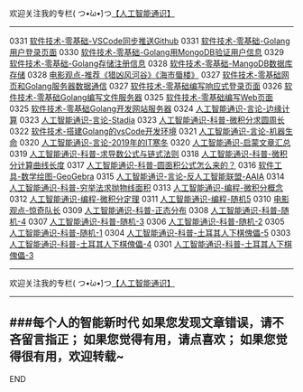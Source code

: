 欢迎关注我的专栏( つ•̀ω•́)つ[【人工智能通识】](https://www.jianshu.com/c/e9a7b7b7024d)

---
0331 [软件技术-零基础-VSCode同步推送Github](https://www.jianshu.com/p/bf37a3fdf480)
0331 [软件技术-零基础-Golang用户登录页面](https://www.jianshu.com/p/195761c8137f)
0330 [软件技术-零基础-Golang用MongoDB验证用户信息](https://www.jianshu.com/p/c270eddcfffa)
0329 [软件技术-零基础-Golang存储注册信息](https://www.jianshu.com/p/dafde95f6db6)
0328 [软件技术-零基础-MangoDB数据库存储](https://www.jianshu.com/p/6a556f7be793)
0328 [电影观点-推荐《猎凶风河谷》《海市蜃楼》](https://www.jianshu.com/p/6cf115d6db13)
0327 [软件技术-零基础网页和Golang服务器数据通信](https://www.jianshu.com/p/0538784981db)
0327 [软件技术-零基础编写响应式登录页面](https://www.jianshu.com/p/d87f60409f84)
0326 [软件技术-零基础Golang编写文件服务器](https://www.jianshu.com/p/912d50db2623)
0325 [软件技术-零基础编写Web页面](https://www.jianshu.com/p/a72c0a9c23a6)
0325 [软件技术-零基础Golang开发网站服务器](https://www.jianshu.com/p/da82708419c4)
0324 [人工智能通识-言论-边缘计算](https://www.jianshu.com/p/e80606bbe4e4)
0323 [人工智能通识-言论-Stadia](https://www.jianshu.com/p/4c90938aac55)
0323 [人工智能通识-科普-微积分求圆周长](https://www.jianshu.com/p/4436d3c06807)
0322 [软件技术-搭建Golang的vsCode开发环境](https://www.jianshu.com/p/4a3b9863577b)
0321 [人工智能通识-言论-机器生命](https://www.jianshu.com/p/5071c3ed5f3f)
0320 [人工智能通识-言论-2019年的IT寒冬](https://www.jianshu.com/p/bb2f4ad4a801)
0320 [人工智能通识-启蒙文章汇总](https://www.jianshu.com/p/763a2bb8266a)
0319 [人工智能通识-科普-求导数公式与链式法则](https://www.jianshu.com/p/5c062d374999)
0318 [人工智能通识-科普-微积分计算曲线长度](https://www.jianshu.com/p/f4b0b7a74c7e)
0317 [人工智能通识-科普-圆面积公式怎么来的？](https://www.jianshu.com/p/4723fb1a8c37)
0316 [软件工具-数学绘图-GeoGebra](https://www.jianshu.com/p/89c8c407c763)
0315 [人工智能通识-言论-反人工智能联盟-AAIA](https://www.jianshu.com/p/03bfb3e663f6)
0314 [人工智能通识-科普-穷举法求抛物线面积](https://www.jianshu.com/p/988d11695d5a)
0313 [人工智能通识-编程-微积分概念](https://www.jianshu.com/p/8bc6e79971e0)
0312 [人工智能通识-编程-微积分定理](https://www.jianshu.com/p/ff3e88fee409)
0311 [人工智能通识-编程-随机5](https://www.jianshu.com/p/7f0a36a4cd9d)
0310 [电影观点-惊奇队长](https://www.jianshu.com/p/c1a087440e22)
0309 [人工智能通识-科普-正态分布](https://www.jianshu.com/p/2513053f337f)
0308 [人工智能通识-科普-随机-4](https://www.jianshu.com/p/c3cfec97bd9f)
0307 [人工智能通识-科普-随机-3](https://www.jianshu.com/p/5beb807cf25b)
0306 [人工智能通识-科普-随机-2](https://www.jianshu.com/p/072f0cfcb6b1)
0305 [人工智能通识-科普-随机-1](https://www.jianshu.com/p/a90dbf5a7efd)
0304 [人工智能通识-科普-土耳其人下棋傀儡-5](https://www.jianshu.com/p/d929c698bc0a)
0303 [人工智能通识-科普-土耳其人下棋傀儡-4](https://www.jianshu.com/p/b7c0e18deb43)
0301 [人工智能通识-科普-土耳其人下棋傀儡-3](https://www.jianshu.com/p/e3efef6b0187)





---
欢迎关注我的专栏( つ•̀ω•́)つ[【人工智能通识】](https://www.jianshu.com/c/e9a7b7b7024d)

---
###每个人的智能新时代
如果您发现文章错误，请不吝留言指正；
如果您觉得有用，请点喜欢；
如果您觉得很有用，欢迎转载~
---
END